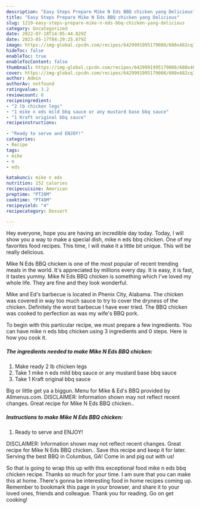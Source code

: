 ```yaml
---
description: "Easy Steps Prepare Mike N Eds BBQ chicken yang Delicious"
title: "Easy Steps Prepare Mike N Eds BBQ chicken yang Delicious"
slug: 1219-easy-steps-prepare-mike-n-eds-bbq-chicken-yang-delicious
category: Uncategorized
date: 2022-07-18T14:05:44.029Z
date: 2023-05-17T04:29:25.879Z
image: https://img-global.cpcdn.com/recipes/6429991995179008/680x482cq70/mike-n-eds-bbq-chicken-recipe-main-photo.jpg
hideToc: false
enableToc: true
enableTocContent: false
thumbnail: https://img-global.cpcdn.com/recipes/6429991995179008/680x482cq70/mike-n-eds-bbq-chicken-recipe-main-photo.jpg
cover: https://img-global.cpcdn.com/recipes/6429991995179008/680x482cq70/mike-n-eds-bbq-chicken-recipe-main-photo.jpg
author: Admin
authorAv: notfound
ratingvalue: 3.2
reviewcount: 8
recipeingredient:
- "2 lb chicken legs"
- "1 mike n eds mild bbq sauce or any mustard base bbq sauce"
- "1 Kraft original bbq sauce"
recipeinstructions:

- "Ready to serve and ENJOY!"
categories:
- Recipe
tags:
- mike
- n
- eds

katakunci: mike n eds 
nutrition: 152 calories
recipecuisine: American
preptime: "PT28M"
cooktime: "PT48M"
recipeyield: "4"
recipecategory: Dessert

---
```



Hey everyone, hope you are having an incredible day today. Today, I will show you a way to make a special dish, mike n eds bbq chicken. One of my favorites food recipes. This time, I will make it a little bit unique. This will be really delicious.

Mike N Eds BBQ chicken is one of the most popular of recent trending meals in the world. It's appreciated by millions every day. It is easy, it is fast, it tastes yummy. Mike N Eds BBQ chicken is something which I've loved my whole life. They are fine and they look wonderful.

Mike and Ed&#39;s barbecue is located in Phenix City, Alabama. The chicken was covered in way too much sauce to try to cover the dryness of the chicken. Definitely the worst barbecue I have ever tried. The BBQ chicken was cooked to perfection as was my wife&#39;s BBQ pork.


To begin with this particular recipe, we must prepare a few ingredients. You can have mike n eds bbq chicken using 3 ingredients and 0 steps. Here is how you cook it.

<!--inarticleads1-->

##### The ingredients needed to make Mike N Eds BBQ chicken:

1. Make ready 2 lb chicken legs
1. Take 1 mike n eds mild bbq sauce or any mustard base bbq sauce
1. Take 1 Kraft original bbq sauce


Big or little get ya a biggun. Menu for Mike &amp; Ed&#39;s BBQ provided by Allmenus.com. DISCLAIMER: Information shown may not reflect recent changes. Great recipe for Mike N Eds BBQ chicken.. 

<!--inarticleads2-->

##### Instructions to make Mike N Eds BBQ chicken:


1. Ready to serve and ENJOY!

DISCLAIMER: Information shown may not reflect recent changes. Great recipe for Mike N Eds BBQ chicken.. Save this recipe and keep it for later. Serving the best BBQ in Columbus, GA! Come in and pig out with us! 

So that is going to wrap this up with this exceptional food mike n eds bbq chicken recipe. Thanks so much for your time. I am sure that you can make this at home. There's gonna be interesting food in home recipes coming up. Remember to bookmark this page in your browser, and share it to your loved ones, friends and colleague. Thank you for reading. Go on get cooking!
